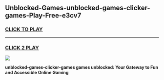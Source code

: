 
## Unblocked-Games-unblocked-games-clicker-games-Play-Free-e3cv7
<h3>
<a href="https://premium76.site?title=unblocked-games-clicker-games&ref=10A">CLICK TO PLAY</a></h3>
<hr>

<h3>
<a href="https://premium76.site?title=unblocked-games-clicker-games&ref=10A">CLICK 2 PLAY</a>
  
</h3>

<a href="https://premium76.site?title=unblocked-games-clicker-games&ref=10A"><img src="https://clearcache.store/games.png"></a>


**unblocked-games-clicker-games games unblocked: Your Gateway to Fun and Accessible Online Gaming**
